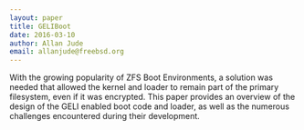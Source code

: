 ```yaml
---
layout: paper
title: GELIBoot
date: 2016-03-10
author: Allan Jude
email: allanjude@freebsd.org
---
```

With the growing popularity of ZFS Boot Environments, a solution was needed that allowed the kernel and loader to remain part of the primary filesystem, even if it was encrypted.
This paper provides an overview of the design of the GELI enabled boot code and loader, as well as the numerous challenges encountered during their development.
